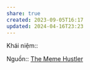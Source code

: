 ```yaml
---
share: true
created: 2023-09-05T16:17
updated: 2024-04-16T23:23
---
```

Khái niệm:: 

Nguồn:: [The Meme Hustler](https://thebaffler.com/salvos/the-meme-hustler)